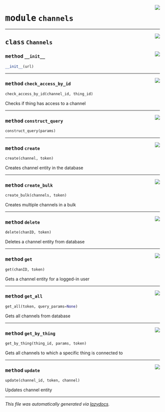 <!-- markdownlint-disable -->

<a href="https://github.com/mainflux/sdk-py/blob/main/lib/channels.py#L0"><img align="right" style="float:right;" src="https://img.shields.io/badge/-source-cccccc?style=flat-square"></a>

# <kbd>module</kbd> `channels`






---

<a href="https://github.com/mainflux/sdk-py/blob/main/lib/channels.py#L7"><img align="right" style="float:right;" src="https://img.shields.io/badge/-source-cccccc?style=flat-square"></a>

## <kbd>class</kbd> `Channels`




<a href="https://github.com/mainflux/sdk-py/blob/main/lib/channels.py#L8"><img align="right" style="float:right;" src="https://img.shields.io/badge/-source-cccccc?style=flat-square"></a>

### <kbd>method</kbd> `__init__`

```python
__init__(url)
```








---

<a href="https://github.com/mainflux/sdk-py/blob/main/lib/channels.py#L120"><img align="right" style="float:right;" src="https://img.shields.io/badge/-source-cccccc?style=flat-square"></a>

### <kbd>method</kbd> `check_access_by_id`

```python
check_access_by_id(channel_id, thing_id)
```

Checks if thing has access to a channel 

---

<a href="https://github.com/mainflux/sdk-py/blob/main/lib/channels.py#L57"><img align="right" style="float:right;" src="https://img.shields.io/badge/-source-cccccc?style=flat-square"></a>

### <kbd>method</kbd> `construct_query`

```python
construct_query(params)
```





---

<a href="https://github.com/mainflux/sdk-py/blob/main/lib/channels.py#L11"><img align="right" style="float:right;" src="https://img.shields.io/badge/-source-cccccc?style=flat-square"></a>

### <kbd>method</kbd> `create`

```python
create(channel, token)
```

Creates channel entity in the database 

---

<a href="https://github.com/mainflux/sdk-py/blob/main/lib/channels.py#L28"><img align="right" style="float:right;" src="https://img.shields.io/badge/-source-cccccc?style=flat-square"></a>

### <kbd>method</kbd> `create_bulk`

```python
create_bulk(channels, token)
```

Creates multiple channels in a bulk 

---

<a href="https://github.com/mainflux/sdk-py/blob/main/lib/channels.py#L109"><img align="right" style="float:right;" src="https://img.shields.io/badge/-source-cccccc?style=flat-square"></a>

### <kbd>method</kbd> `delete`

```python
delete(chanID, token)
```

Deletes a channel entity from database 

---

<a href="https://github.com/mainflux/sdk-py/blob/main/lib/channels.py#L44"><img align="right" style="float:right;" src="https://img.shields.io/badge/-source-cccccc?style=flat-square"></a>

### <kbd>method</kbd> `get`

```python
get(chanID, token)
```

Gets a channel entity for a logged-in user 

---

<a href="https://github.com/mainflux/sdk-py/blob/main/lib/channels.py#L67"><img align="right" style="float:right;" src="https://img.shields.io/badge/-source-cccccc?style=flat-square"></a>

### <kbd>method</kbd> `get_all`

```python
get_all(token, query_params=None)
```

Gets all channels from database 

---

<a href="https://github.com/mainflux/sdk-py/blob/main/lib/channels.py#L81"><img align="right" style="float:right;" src="https://img.shields.io/badge/-source-cccccc?style=flat-square"></a>

### <kbd>method</kbd> `get_by_thing`

```python
get_by_thing(thing_id, params, token)
```

Gets all channels to which a specific thing is connected to 

---

<a href="https://github.com/mainflux/sdk-py/blob/main/lib/channels.py#L95"><img align="right" style="float:right;" src="https://img.shields.io/badge/-source-cccccc?style=flat-square"></a>

### <kbd>method</kbd> `update`

```python
update(channel_id, token, channel)
```

Updates channel entity 




---

_This file was automatically generated via [lazydocs](https://github.com/ml-tooling/lazydocs)._

